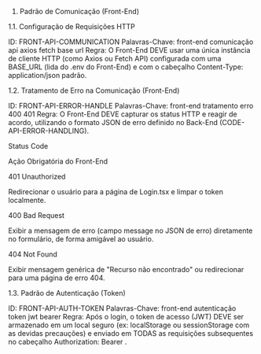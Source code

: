1. Padrão de Comunicação (Front-End)

1.1. Configuração de Requisições HTTP

ID: FRONT-API-COMMUNICATION
Palavras-Chave: front-end comunicação api axios fetch base url
Regra: O Front-End DEVE usar uma única instância de cliente HTTP (como Axios ou Fetch API) configurada com uma BASE_URL (lida do .env do Front-End) e com o cabeçalho Content-Type: application/json padrão.

1.2. Tratamento de Erro na Comunicação (Front-End)

ID: FRONT-API-ERROR-HANDLE
Palavras-Chave: front-end tratamento erro 400 401
Regra: O Front-End DEVE capturar os status HTTP e reagir de acordo, utilizando o formato JSON de erro definido no Back-End (CODE-API-ERROR-HANDLING).

Status Code

Ação Obrigatória do Front-End

401 Unauthorized

Redirecionar o usuário para a página de Login.tsx e limpar o token localmente.

400 Bad Request

Exibir a mensagem de erro (campo message no JSON de erro) diretamente no formulário, de forma amigável ao usuário.

404 Not Found

Exibir mensagem genérica de "Recurso não encontrado" ou redirecionar para uma página de erro 404.

1.3. Padrão de Autenticação (Token)

ID: FRONT-API-AUTH-TOKEN
Palavras-Chave: front-end autenticação token jwt bearer
Regra: Após o login, o token de acesso (JWT) DEVE ser armazenado em um local seguro (ex: localStorage ou sessionStorage com as devidas precauções) e enviado em TODAS as requisições subsequentes no cabeçalho Authorization: Bearer <token>.